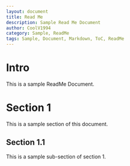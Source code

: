 ```yaml
---
layout: document
title: Read Me
description: Sample Read Me Document
author: CoolV1994
category: Sample, ReadMe
tags: Sample, Document, Markdown, ToC, ReadMe
---
```


# Intro

This is a sample ReadMe Document.



# Section 1

This is a sample section of this document.


## Section 1.1

This is a sample sub-section of section 1.
